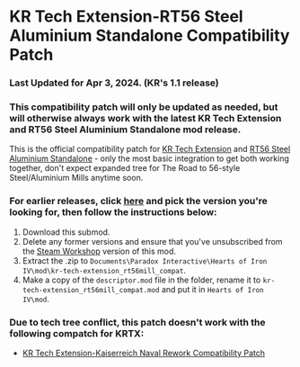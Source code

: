 # KR Tech Extension-RT56 Steel Aluminium Standalone Compatibility Patch

### Last Updated for Apr 3, 2024. (KR's 1.1 release)
### This compatibility patch will only be updated as needed, but will otherwise always work with the latest KR Tech Extension and RT56 Steel Aluminium Standalone mod release.

This is the official compatibility patch for [KR Tech Extension](https://steamcommunity.com/sharedfiles/filedetails/?id=3105210203) and [RT56 Steel Aluminium Standalone](https://steamcommunity.com/sharedfiles/filedetails/?id=2458187056) - only the most basic integration to get both working together, don't expect expanded tree for The Road to 56-style Steel/Aluminium Mills anytime soon.

### For earlier releases, click [here](https://github.com/PPsyrius/kr-tech-extension_rt56mill_compat/releases) and pick the version you're looking for, then follow the instructions below:
1) Download this submod.
2) Delete any former versions and ensure that you've unsubscribed from the [Steam Workshop](https://steamcommunity.com/sharedfiles/filedetails/?id=3167575134) version of this mod.
3) Extract the .zip to `Documents\Paradox Interactive\Hearts of Iron IV\mod\kr-tech-extension_rt56mill_compat`.
4) Make a copy of the `descriptor.mod` file in the folder, rename it to `kr-tech-extension_rt56mill_compat.mod` and put it in `Hearts of Iron IV\mod`.

### Due to tech tree conflict, this patch doesn't work with the following compatch for KRTX:
- [KR Tech Extension-Kaiserreich Naval Rework Compatibility Patch](steam://openurl/https://steamcommunity.com/sharedfiles/filedetails/?id=3169405730)
